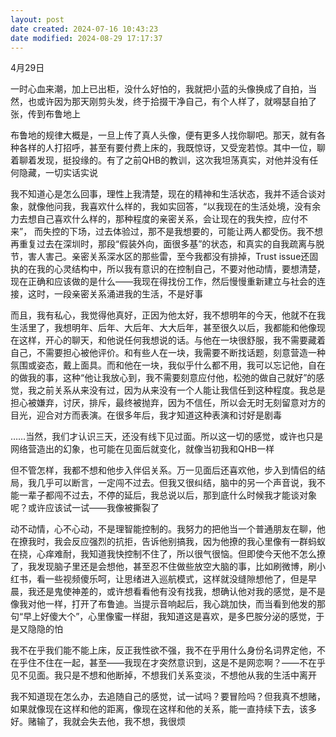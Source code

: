 ```yaml
---
layout: post
date created: 2024-07-16 10:43:23
date modified: 2024-08-29 17:17:37
---
```


4月29日

一时心血来潮，加上已出柜，没什么好怕的，我就把小蓝的头像换成了自拍，当然，也或许因为那天刚剪头发，终于拾掇干净自己，有个人样了，就嘚瑟自拍了张，传到布鲁地上

布鲁地的规律大概是，一旦上传了真人头像，便有更多人找你聊吧。那天，就有各种各样的人打招呼，甚至有要付费上床的，我既惊讶，又受宠若惊。其中一位，聊着聊着发现，挺投缘的。有了之前QHB的教训，这次我坦荡真实，对他并没有任何隐藏，一切实话实说

我不知道心是怎么回事，理性上我清楚，现在的精神和生活状态，我并不适合谈对象，就像他问我，我喜欢什么样的，我如实回答，“以我现在的生活处境，没有余力去想自己喜欢什么样的，那种程度的亲密关系，会让现在的我失控，应付不来”， 而失控的下场，过去体验过，那不是我想要的，可能让两人都受伤。我不想再重复过去在深圳时，那段“假装外向，面很多基”的状态，和真实的自我疏离与脱节，害人害己。亲密关系深水区的那些雷，至今我都没有排掉，Trust issue还固执的在我的心灵结构中，所以我有意识的在控制自己，不要对他动情，要想清楚，现在正确和应该做的是什么——我现在得找份工作，然后慢慢重新建立与社会的连接，这时，一段亲密关系涌进我的生活，不是好事

而且，我有私心，我觉得他真好，正因为他太好，我不想明年的今天，他就不在我生活里了，我想明年、后年、大后年、大大后年，甚至很久以后，我都能和他像现在这样，开心的聊天，和他说任何我想说的话。与他在一块很舒服，我不需要藏着自己，不需要担心被他评价。和有些人在一块，我需要不断找话题，刻意营造一种氛围或姿态，戴上面具。而和他在一块，我似乎什么都不用，我可以忘记他，自在的做我的事，这种“他让我放心到，我不需要刻意应付他，松弛的做自己就好”的感觉，我之前关系从来没有过，因为从来没有一个人能让我信任到这种程度。我总是担心被嫌弃，讨厌，排斥，最终被抛弃，因为不信任，所以会无时无刻留意对方的目光，迎合对方而表演。在很多年后，我才知道这种表演和讨好是剧毒

……当然，我们才认识三天，还没有线下见过面。所以这一切的感觉，或许也只是网络营造出的幻象，也可能在见面后就变化，就像当初我和QHB一样

但不管怎样，我都不想和他步入伴侣关系。万一见面后还喜欢他，步入到情侣的结局，我几乎可以断言，一定闯不过去。但我又很纠结，脑中的另一个声音说，我不能一辈子都闯不过去，不停的延后，我总说以后，那到底什么时候我才能谈对象呢？或许应该试一试——我像被撕裂了

动不动情，心不心动，不是理智能控制的。我努力的把他当一个普通朋友在聊，他在撩我时，我会反应强烈的抗拒，告诉他别搞我，因为他撩的我心里像有一群蚂蚁在挠，心痒难耐，我知道我快控制不住了，所以很气很恼。但即使今天他不怎么撩了，我发现脑子里还是会想他，甚至忍不住做些放空大脑的事，比如刷微博，刷小红书，看一些视频傻乐呵，让思绪进入巡航模式，这样就没缝隙想他了，但是早晨，我还是鬼使神差的，或许想看看他有没有找我，想确认他对我的感觉，是不是像我对他一样，打开了布鲁迪。当提示音响起后，我心跳加快，而当看到他发的那句“早上好傻大个”，心里像蜜一样甜，我知道这是喜欢，是多巴胺分泌的感觉，于是又隐隐的怕

我不在乎我们能不能上床，反正我性欲不强，我不在乎用什么身份名词界定他，不在乎住不住在一起，甚至——我现在才突然意识到，这是不是网恋啊？——不在乎见不见面。我只是不想和他断掉，不想我们关系变淡，不想他从我的生活中离开

我不知道现在怎么办，去追随自己的感觉，试一试吗？要冒险吗？但我真不想赌，如果就像现在这样和他的距离，像现在这样和他的关系，能一直持续下去，该多好。赌输了，我就会失去他，我不想，我很烦

